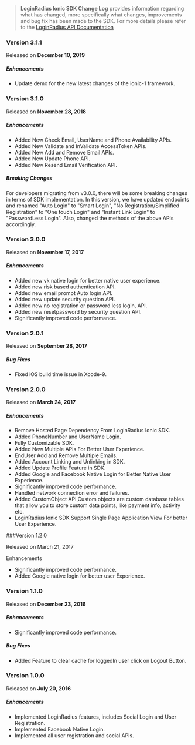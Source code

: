 > **LoginRadius Ionic SDK Change Log** provides information regarding what has changed, more specifically what changes, improvements and bug fix has been made to the SDK. For more details please refer to the [LoginRadius API Documentation](https://www.loginradius.com/docs/api/v2/deployment/mobile-sdk-libraries/ionic-library/)

### Version 3.1.1
Released on **December 10,  2019**

##### Enhancements

 - Update demo for the new latest changes of the ionic-1 framework.

### Version 3.1.0
Released on **November 28,  2018**

##### Enhancements

 - Added New Check Email, UserName and Phone Availability APIs.
 - Added New Validate and InValidate AccessToken APIs.
 - Added New Add and Remove Email APIs.
 - Added New Update Phone API.
 - Added New Resend Email Verification API.
 
##### Breaking Changes
For developers migrating from v3.0.0, there will be some breaking changes in terms of SDK implementation. In this version, we have updated endpoints and renamed "Auto Login" to "Smart Login", "No Registration/Simplified Registration" to "One touch Login" and "Instant Link Login" to "PasswordLess Login". Also, changed the methods of the above APIs accordingly.


### Version 3.0.0
Released on **November 17,  2017**

##### Enhancements

  - Added new vk native login for better native user experience.
  - Added new risk based authentication API.
  - Added new email prompt Auto login API.
  - Added new update security question API.
  - Added new no registration or password less login, API.
  - Added new resetpassword by security question API.
  - Significantly improved code performance.



### Version 2.0.1
Released on **September 28,  2017**

##### Bug Fixes
   
  - Fixed iOS build time issue in Xcode-9.


### Version 2.0.0
Released on **March 24,  2017**

##### Enhancements

  - Remove Hosted Page Dependency From LoginRadius Ionic SDK.
  - Added PhoneNumber and UserName Login.
  - Fully Customizable SDK.
  - Added New Multiple APIs For Better User Experience.
  - EndUser Add and Remove Multiple Emails.
  - Added Account Linking and Unlinking in SDK.
  - Added Update Profile Feature in SDK.
  - Added Google and Facebook Native Login for Better Native User Experience.
  - Significantly improved code performance.
  - Handled network connection error and failures.
  - Added CustomObject API,Custom objects are custom database tables that allow you to store custom data points, like payment info, activity etc.
  - LoginRadius Ionic SDK Support Single Page Application View For better User Experience.


###Version 1.2.0

Released on March 21, 2017

Enhancements

  - Significantly improved code performance.
  - Added Google native login for better user Experience. 
  
  

### Version 1.1.0
Released on **December 23,  2016**

##### Enhancements

  - Significantly improved code performance.
  
##### Bug Fixes
   
  - Added Feature to clear cache for loggedIn user click on Logout Button.


   
### Version 1.0.0
Released on **July 20,  2016**

##### Enhancements

  - Implemented LoginRadius features, includes Social Login and User Registration.
  - Implemented Facebook Native Login.
  - Implemented all user registration and social APIs.



   
   
   

  




  